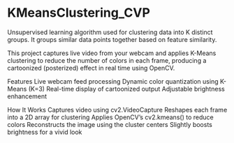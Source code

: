 # KMeansClustering_CVP
Unsupervised learning algorithm used for clustering data into K distinct groups.
It groups similar data points together based on feature similarity.

This project captures live video from your webcam and applies K-Means clustering to reduce the number of colors in each frame, producing a cartoonized (posterized) effect in real time using OpenCV.

Features
Live webcam feed processing
Dynamic color quantization using K-Means (K=3)
Real-time display of cartoonized output
Adjustable brightness enhancement

How It Works
Captures video using cv2.VideoCapture
Reshapes each frame into a 2D array for clustering
Applies OpenCV’s cv2.kmeans() to reduce colors
Reconstructs the image using the cluster centers
Slightly boosts brightness for a vivid look
